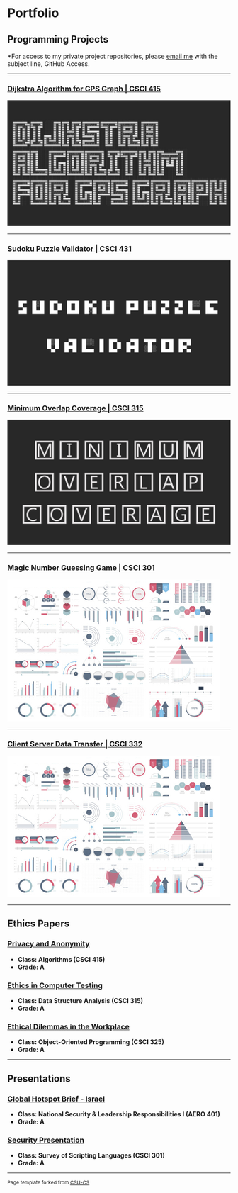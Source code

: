Portfolio
=========

Programming Projects
--------------------

*For access to my private project repositories, please [email me](mailto:mdstargel@csustudent.net?subject=GitHub%20Access) with the subject line, GitHub Access.

---
### [Dijkstra Algorithm for GPS Graph | CSCI 415](project1)

![Project 1 Thumbnail Name](images/dijkstra.jpg)

---
### [Sudoku Puzzle Validator | CSCI 431](project2)

![Project 2 Thumbnail Name](images/sudoku.jpg)

---
### [Minimum Overlap Coverage | CSCI 315](project3)

![Project 3 Thumbnail Name](images/overlap.jpg)

---
### [Magic Number Guessing Game | CSCI 301](project4)

![Project 4 Thumbnail Name](images/dummy_thumbnail.jpg)

---
### [Client Server Data Transfer | CSCI 332](project5)

![Project 5 Thumbnail Name](images/dummy_thumbnail.jpg)

---

Ethics Papers
-------------

### [Privacy and Anonymity](/pdf/CSCI_415_Ethics_Paper.pdf)

-   **Class: Algorithms (CSCI 415)**  
-   **Grade: A**

### [Ethics in Computer Testing](/pdf/CSCI_315_Ethics_Paper.pdf)

-   **Class: Data Structure Analysis (CSCI 315)** 
-   **Grade: A**

### [Ethical Dilemmas in the Workplace](/pdf/CSCI_325_Ethics_Paper.pdf)

-   **Class: Object-Oriented Programming (CSCI 325)** 
-   **Grade: A**

---

Presentations
-------------

### [Global Hotspot Brief - Israel](/pdf/Stargel_Global_Hotspot_Brief.pdf)

- **Class: National Security & Leadership Responsibilities I (AERO 401)** 
- **Grade: A**

### [Security Presentation](/pdf/Security_Presentation.pdf)

- **Class: Survey of Scripting Languages (CSCI 301)** 
- **Grade: A**

---

<p style="font-size:11px">Page template forked from <a href="https://github.com/csu-cs/csci-portfolio">CSU-CS</a></p>
<!-- Remove above link if you don't want to attributive -->
